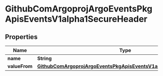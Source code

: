 

# GithubComArgoprojArgoEventsPkgApisEventsV1alpha1SecureHeader


## Properties

Name | Type | Description | Notes
------------ | ------------- | ------------- | -------------
**name** | **String** |  |  [optional]
**valueFrom** | [**GithubComArgoprojArgoEventsPkgApisEventsV1alpha1ValueFromSource**](GithubComArgoprojArgoEventsPkgApisEventsV1alpha1ValueFromSource.md) |  |  [optional]



